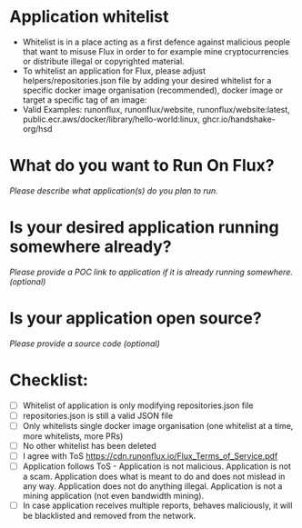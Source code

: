 # Application whitelist

- Whitelist is in a place acting as a first defence against malicious people that want to misuse Flux in order to for example mine cryptocurrencies or distribute illegal or copyrighted material. 
- To whitelist an application for Flux, please adjust helpers/repositories.json file by adding your desired whitelist for a specific docker image organisation (recommended), docker image or target a specific tag of an image:
- Valid Examples: runonflux, runonflux/website, runonflux/website:latest, public.ecr.aws/docker/library/hello-world:linux, ghcr.io/handshake-org/hsd

# What do you want to Run On Flux?

*Please describe what application(s) do you plan to run.*

# Is your desired application running somewhere already?

*Please provide a POC link to application if it is already running somewhere. (optional)*

# Is your application open source?

*Please provide a source code (optional)*

# Checklist:

- [ ] Whitelist of application is only modifying repositories.json file
- [ ] repositories.json is still a valid JSON file
- [ ] Only whitelists single docker image organisation (one whitelist at a time, more whitelists, more PRs)
- [ ] No other whitelist has been deleted
- [ ] I agree with ToS https://cdn.runonflux.io/Flux_Terms_of_Service.pdf
- [ ] Application follows ToS - Application is not malicious. Application is not a scam. Application does what is meant to do and does not mislead in any way. Application does not do anything illegal. Application is not a mining application (not even bandwidth mining).
- [ ] In case application receives multiple reports, behaves maliciously, it will be blacklisted and removed from the network.
